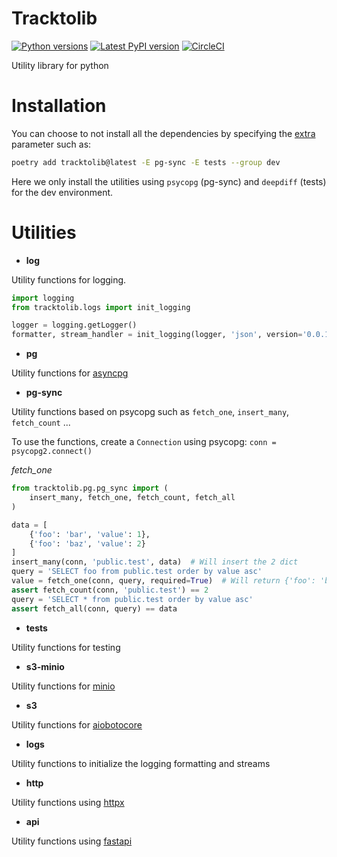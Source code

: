 # Tracktolib

[![Python versions](https://img.shields.io/pypi/pyversions/tracktolib)](https://pypi.python.org/pypi/tracktolib)
[![Latest PyPI version](https://img.shields.io/pypi/v/tracktolib?logo=pypi)](https://pypi.python.org/pypi/tracktolib)
[![CircleCI](https://circleci.com/gh/Tracktor/tracktolib/tree/master.svg?style=shield)](https://app.circleci.com/pipelines/github/Tracktor/tracktolib?branch=master)

Utility library for python

# Installation

You can choose to not install all the dependencies by specifying
the [extra](https://python-poetry.org/docs/cli/#options-4) parameter such as:

```bash
poetry add tracktolib@latest -E pg-sync -E tests --group dev 
```

Here we only install the utilities using `psycopg` (pg-sync) and `deepdiff` (tests) for the dev environment.

# Utilities

- **log**

Utility functions for logging.

```python
import logging
from tracktolib.logs import init_logging

logger = logging.getLogger()
formatter, stream_handler = init_logging(logger, 'json', version='0.0.1')
```

- **pg**

Utility functions for [asyncpg](https://github.com/MagicStack/asyncpg)

- **pg-sync**

Utility functions based on psycopg such as `fetch_one`, `insert_many`, `fetch_count` ...

To use the functions, create a `Connection` using psycopg: `conn = psycopg2.connect()`

*fetch_one*

```python
from tracktolib.pg.pg_sync import (
    insert_many, fetch_one, fetch_count, fetch_all
)

data = [
    {'foo': 'bar', 'value': 1},
    {'foo': 'baz', 'value': 2}
]
insert_many(conn, 'public.test', data)  # Will insert the 2 dict
query = 'SELECT foo from public.test order by value asc'
value = fetch_one(conn, query, required=True)  # Will return {'foo': 'bar'}, raise an error is not found
assert fetch_count(conn, 'public.test') == 2
query = 'SELECT * from public.test order by value asc'
assert fetch_all(conn, query) == data

```

- **tests**

Utility functions for testing

- **s3-minio**

Utility functions for [minio](https://min.io/docs/minio/linux/developers/python/API.html)

- **s3**

Utility functions for [aiobotocore](https://github.com/aio-libs/aiobotocore)

- **logs**

Utility functions to initialize the logging formatting and streams

- **http**

Utility functions using [httpx](https://www.python-httpx.org/)

- **api**

Utility functions using [fastapi](https://fastapi.tiangolo.com/)
